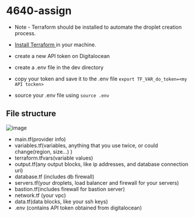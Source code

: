 # 4640-assign
* Note - Terraform should be installed to automate the droplet creation process.

* [Install Terraform ](https://developer.hashicorp.com/terraform/tutorials/aws-get-started/install-cli) in your machine. 
* create a new API token on Digitalocean
* create a .env file in the dev directory
* copy your token and save it to the .env file ``` export TF_VAR_do_token=<my API tocken> ```
* source your .env file using ``` source .env ```

## File structure 
![image](https://user-images.githubusercontent.com/78824700/204157753-27fbb9aa-e2d3-45b5-aaf4-85ea7ae8faa2.png)

- main.tf(provider info)
- variables.tf(variables, anything that you use twice, or could change(region, size…) )
- terraform.tfvars(variable values)
- output.tf(any output blocks, like ip addresses, and database connection uri)
- database.tf (includes db firewall)
- servers.tf(your droplets, load balancer and firewall for your servers)
- bastion.tf(includes firewall for bastion server)
- network.tf (your vpc)
- data.tf(data blocks, like your ssh keys)
- .env (contains API token obtained from digitalocean)

